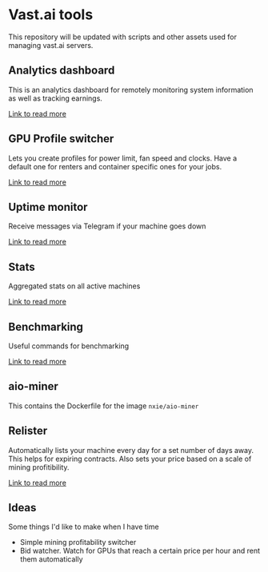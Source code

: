# Vast.ai tools

This repository will be updated with scripts and other assets used for managing vast.ai servers.

## Analytics dashboard

This is an analytics dashboard for remotely monitoring system information as well as tracking earnings.

[Link to read more](./analytics)

## GPU Profile switcher

Lets you create profiles for power limit, fan speed and clocks. Have a default one for renters and container specific ones for your jobs.

[Link to read more](./gpu-profile)

## Uptime monitor

Receive messages via Telegram if your machine goes down

[Link to read more](./uptime-monitor)

## Stats

Aggregated stats on all active machines

[Link to read more](./stats)

## Benchmarking

Useful commands for benchmarking

[Link to read more](./benchmark)

## aio-miner

This contains the Dockerfile for the image `nxie/aio-miner`

## Relister

Automatically lists your machine every day for a set number of days away. This helps for expiring contracts. Also sets your price based on a scale of mining profitibility.

[Link to read more](./relister)

## Ideas

Some things I'd like to make when I have time

- Simple mining profitability switcher
- Bid watcher. Watch for GPUs that reach a certain price per hour and rent them automatically
